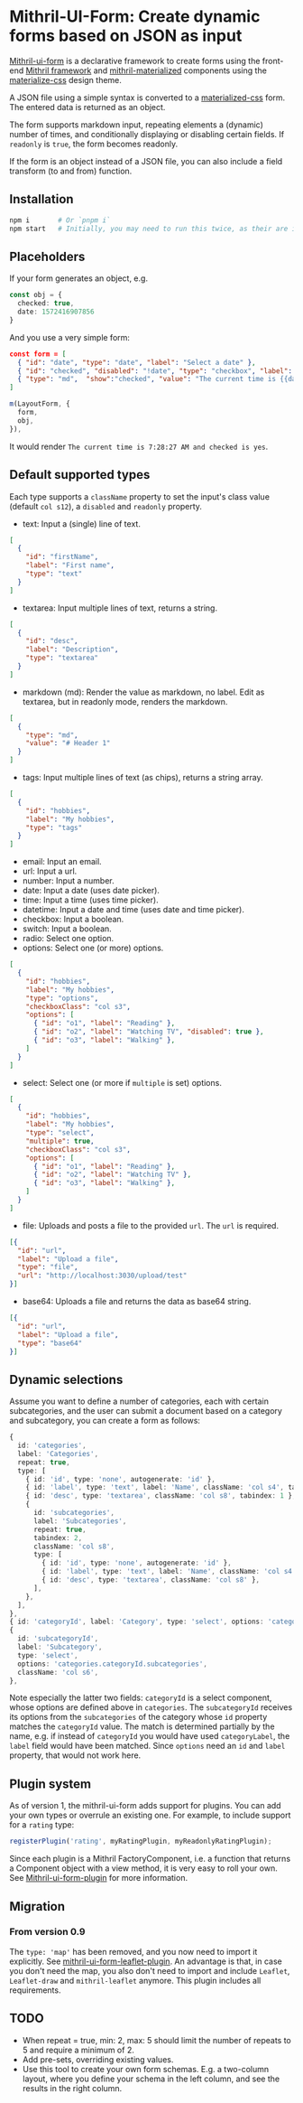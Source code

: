 # Mithril-UI-Form: Create dynamic forms based on JSON as input

[Mithril-ui-form](https://www.npmjs.com/package/mithril-ui-form) is a declarative framework to create forms using the front-end [Mithril framework](https://mithril.js.org/) and [mithril-materialized](https://www.npmjs.com/package/mithril-materialized) components using the [materialize-css](http://materializecss.com/) design theme.

A JSON file using a simple syntax is converted to a [materialized-css](https://materialized-css.com) form. The entered data is returned as an object.

The form supports markdown input, repeating elements a (dynamic) number of times, and conditionally displaying or disabling certain fields. If `readonly` is `true`, the form becomes readonly.

If the form is an object instead of a JSON file, you can also include a field transform (to and from) function.

## Installation

```bash
npm i       # Or `pnpm i`
npm start   # Initially, you may need to run this twice, as their are inter-package dependencies
```

## Placeholders

If your form generates an object, e.g.

```ts
const obj = {
  checked: true,
  date: 1572416907856
}
```

And you use a very simple form:

```json
const form = [
  { "id": "date", "type": "date", "label": "Select a date" },
  { "id": "checked", "disabled": "!date", "type": "checkbox", "label": "Check me" },
  { "type": "md",  "show":"checked", "value": "The current time is {{date:time}} and checked is {{checked:yes:no}}" }
]
```

```ts
m(LayoutForm, {
  form,
  obj,
}),
```

It would render `The current time is 7:28:27 AM and checked is yes`.

## Default supported types

Each type supports a `className` property to set the input's class value (default `col s12`), a `disabled` and `readonly` property.

- text: Input a (single) line of text.

```json
[
  {
    "id": "firstName",
    "label": "First name",
    "type": "text"
  }
]
```

- textarea: Input multiple lines of text, returns a string.

```json
[
  {
    "id": "desc",
    "label": "Description",
    "type": "textarea"
  }
]
```

- markdown (md): Render the value as markdown, no label. Edit as textarea, but in readonly mode, renders the markdown.

```json
[
  {
    "type": "md",
    "value": "# Header 1"
  }
]
```

- tags: Input multiple lines of text (as chips), returns a string array.

```json
[
  {
    "id": "hobbies",
    "label": "My hobbies",
    "type": "tags"
  }
]
```

- email: Input an email.
- url: Input a url.
- number: Input a number.
- date: Input a date (uses date picker).
- time: Input a time (uses time picker).
- datetime: Input a date and time (uses date and time picker).
- checkbox: Input a boolean.
- switch: Input a boolean.
- radio: Select one option.
- options: Select one (or more) options.

```json
[
  {
    "id": "hobbies",
    "label": "My hobbies",
    "type": "options",
    "checkboxClass": "col s3",
    "options": [
      { "id": "o1", "label": "Reading" },
      { "id": "o2", "label": "Watching TV", "disabled": true },
      { "id": "o3", "label": "Walking" },
    ]
  }
]
```

- select: Select one (or more if `multiple` is set) options.

```json
[
  {
    "id": "hobbies",
    "label": "My hobbies",
    "type": "select",
    "multiple": true,
    "checkboxClass": "col s3",
    "options": [
      { "id": "o1", "label": "Reading" },
      { "id": "o2", "label": "Watching TV" },
      { "id": "o3", "label": "Walking" },
    ]
  }
]
```

- file: Uploads and posts a file to the provided `url`. The `url` is required.

```json
[{
  "id": "url",
  "label": "Upload a file",
  "type": "file",
  "url": "http://localhost:3030/upload/test"
}]
```

- base64: Uploads a file and returns the data as base64 string.

```json
[{
  "id": "url",
  "label": "Upload a file",
  "type": "base64"
}]
```

## Dynamic selections

Assume you want to define a number of categories, each with certain subcategories, and the user can submit a document based on a category and subcategory, you can create a form as follows:

```ts
{
  id: 'categories',
  label: 'Categories',
  repeat: true,
  type: [
    { id: 'id', type: 'none', autogenerate: 'id' },
    { id: 'label', type: 'text', label: 'Name', className: 'col s4', tabindex: 0 },
    { id: 'desc', type: 'textarea', className: 'col s8', tabindex: 1 },
    {
      id: 'subcategories',
      label: 'Subcategories',
      repeat: true,
      tabindex: 2,
      className: 'col s8',
      type: [
        { id: 'id', type: 'none', autogenerate: 'id' },
        { id: 'label', type: 'text', label: 'Name', className: 'col s4' },
        { id: 'desc', type: 'textarea', className: 'col s8' },
      ],
    },
  ],
},
{ id: 'categoryId', label: 'Category', type: 'select', options: 'categories', className: 'col s6' },
{
  id: 'subcategoryId',
  label: 'Subcategory',
  type: 'select',
  options: 'categories.categoryId.subcategories',
  className: 'col s6',
},
```

Note especially the latter two fields: `categoryId` is a select component, whose options are defined above in `categories`. The `subcategoryId` receives its options from the `subcategories` of the category whose `id` property matches the `categoryId` value. The match is determined partially by the name, e.g. if instead of `categoryId` you would have used `categoryLabel`, the `label` field would have been matched. Since `options` need an `id` and `label` property, that would not work here.

## Plugin system

As of version 1, the mithril-ui-form adds support for plugins. You can add your own types or overrule an existing one. For example, to include support for a `rating` type:

```ts
registerPlugin('rating', myRatingPlugin, myReadonlyRatingPlugin);
```

Since each plugin is a Mithril FactoryComponent, i.e. a function that returns a Component object with a view method, it is very easy to roll your own. See [Mithril-ui-form-plugin](https://www.npmjs.com/package/mithril-ui-form-plugin) for more information.

## Migration

### From version 0.9

The `type: 'map'` has been removed, and you now need to import it explicitly. See [mithril-ui-form-leaflet-plugin](https://www.npmjs.com/package/mithril-ui-form-leaflet-plugin). An advantage is that, in case you don't need the map, you also don't need to import and include `Leaflet`, `Leaflet-draw` and `mithril-leaflet` anymore. This plugin includes all requirements.

## TODO

- When repeat = true, min: 2, max: 5 should limit the number of repeats to 5 and require a minimum of 2.
- Add pre-sets, overriding existing values.
- Use this tool to create your own form schemas. E.g. a two-column layout, where you define your schema in the left column, and see the results in the right column.
